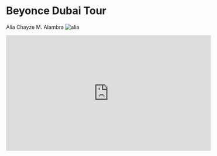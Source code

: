 #  Beyonce Dubai Tour
Alia Chayze M. Alambra
![alia](https://metro.co.uk/wp-content/uploads/2023/01/SEI_141239694-599e.jpg?quality=90&strip=all)
<iframe width="560" height="315" src="https://www.youtube.com/embed/uegQ7hsGyJg?si=0R5qg5yEnU4U5N3E" title="YouTube video player" frameborder="0" allow="accelerometer; autoplay; clipboard-write; encrypted-media; gyroscope; picture-in-picture; web-share" allowfullscreen></iframe>
